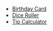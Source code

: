* [Birthday Card](https://github.com/ChikoTridipa/Birthday-Card)
* [Dice Roller](https://github.com/ChikoTridipa/Dice-Roller)
* [Tip Calculator](https://github.com/ChikoTridipa/Tip-Calculator)